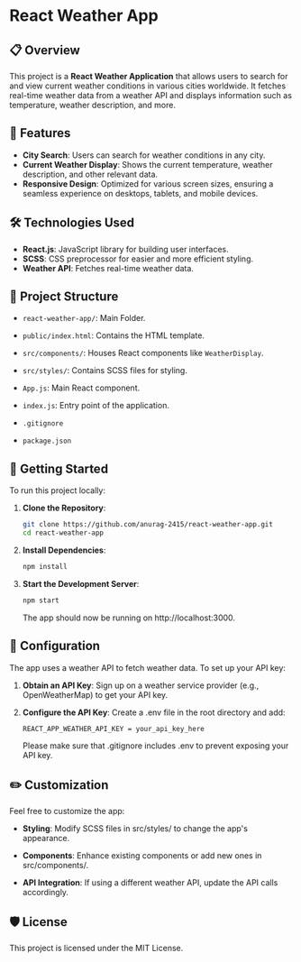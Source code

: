 # React Weather App

## 📋 Overview

This project is a **React Weather Application** that allows users to search for and view current weather conditions in various cities worldwide. It fetches real-time weather data from a weather API and displays information such as temperature, weather description, and more.

## 🎨 Features

- **City Search**: Users can search for weather conditions in any city.
- **Current Weather Display**: Shows the current temperature, weather description, and other relevant data.
- **Responsive Design**: Optimized for various screen sizes, ensuring a seamless experience on desktops, tablets, and mobile devices.

## 🛠️ Technologies Used

- **React.js**: JavaScript library for building user interfaces.
- **SCSS**: CSS preprocessor for easier and more efficient styling.
- **Weather API**: Fetches real-time weather data.

## 📂 Project Structure

- `react-weather-app/`: Main Folder.
  
- `public/index.html`: Contains the HTML template.
- `src/components/`: Houses React components like `WeatherDisplay`.
- `src/styles/`: Contains SCSS files for styling.
- `App.js`: Main React component.
- `index.js`: Entry point of the application.
- `.gitignore`
- `package.json`

## 🚀 Getting Started

To run this project locally:

1. **Clone the Repository**:
   ```bash
   git clone https://github.com/anurag-2415/react-weather-app.git
   cd react-weather-app
   
2. **Install Dependencies**:

   ```bash
   npm install

3. **Start the Development Server**:

   ```bash
   npm start
   ```
   The app should now be running on http://localhost:3000.

## 🔧 Configuration

The app uses a weather API to fetch weather data. To set up your API key:

1. **Obtain an API Key**: Sign up on a weather service provider (e.g., OpenWeatherMap) to get your API key.
  
2. **Configure the API Key**: Create a .env file in the root directory and add:
    ```bash
    REACT_APP_WEATHER_API_KEY = your_api_key_here
    ```
     Please make sure that .gitignore includes .env to prevent exposing your API key.
   
## ✏️ Customization

Feel free to customize the app:

- **Styling**: Modify SCSS files in src/styles/ to change the app's appearance.

- **Components**: Enhance existing components or add new ones in src/components/.

- **API Integration**: If using a different weather API, update the API calls accordingly.

## 🛡️ License

This project is licensed under the MIT License.
